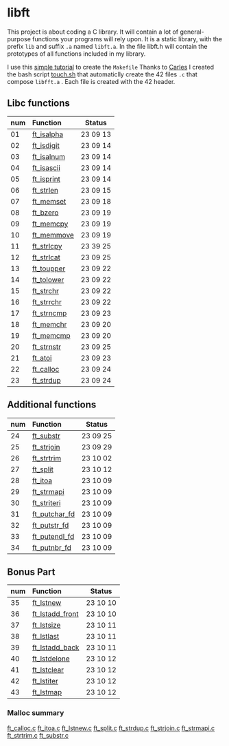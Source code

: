 # libft

This project is about coding a C library.
It will contain a lot of general-purpose functions your programs will rely upon.
It is a static library,  with the prefix `lib` and suffix `.a` named `libft.a`. In the file libft.h will contain the prototypes of all functions included in my library.

I use this [simple tutorial](https://makori-mildred.medium.com/how-to-create-static-library-in-c-and-how-to-use-it-b8b3e1fde999) to create the `Makefile`
Thanks to [Carles](https://github.com/krlspj) I created the bash script [touch.sh](https://github.com/luismiguelcasadodiaz/libft/blob/main/tests/touch.sh) that automaticlly create the 42 files `.c` that compose `libfft.a` . Each file is created with the 42 header.

## Libc functions
|num| Function |Status|
|---|:----------|--------|
|01| [ft_isalpha](https://github.com/luismiguelcasadodiaz/libft/blob/main/ft_isalpha.c)| 23 09 13|
|02| [ft_isdigit](https://github.com/luismiguelcasadodiaz/libft/blob/main/ft_isdigit.c)| 23 09 14|
|03| [ft_isalnum](https://github.com/luismiguelcasadodiaz/libft/blob/main/ft_isalnum.c)| 23 09 14|
|04| [ft_isascii](https://github.com/luismiguelcasadodiaz/libft/blob/main/ft_isascii.c)| 23 09 14|
|05| [ft_isprint](https://github.com/luismiguelcasadodiaz/libft/blob/main/ft_isprint.c)| 23 09 14|
|06| [ft_strlen](https://github.com/luismiguelcasadodiaz/libft/blob/main/ft_strlen.c)| 23 09 15|
|07| [ft_memset](https://github.com/luismiguelcasadodiaz/libft/blob/main/ft_memset.c)| 23 09 18|
|08| [ft_bzero](https://github.com/luismiguelcasadodiaz/libft/blob/main/ft_bzero.c)| 23 09 19|
|09| [ft_memcpy](https://github.com/luismiguelcasadodiaz/libft/blob/main/ft_memcpy.c)| 23 09 19|
|10| [ft_memmove](https://github.com/luismiguelcasadodiaz/libft/blob/main/ft_memmove.c)| 23 09 19|
|11| [ft_strlcpy](https://github.com/luismiguelcasadodiaz/libft/blob/main/ft_strlcpy.c)| 23 39 25|
|12| [ft_strlcat](https://github.com/luismiguelcasadodiaz/libft/blob/main/ft_strlcat.c)| 23 09 25|
|13| [ft_toupper](https://github.com/luismiguelcasadodiaz/libft/blob/main/ft_toupper.c)| 23 09 22|
|14| [ft_tolower](https://github.com/luismiguelcasadodiaz/libft/blob/main/ft_tolower.c)| 23 09 22|
|15| [ft_strchr](https://github.com/luismiguelcasadodiaz/libft/blob/main/ft_strchr.c)| 23 09 22|
|16| [ft_strrchr](https://github.com/luismiguelcasadodiaz/libft/blob/main/ft_strrchr.c)| 23 09 22|
|17| [ft_strncmp](https://github.com/luismiguelcasadodiaz/libft/blob/main/ft_strncmp.c)| 23 09 23|
|18| [ft_memchr](https://github.com/luismiguelcasadodiaz/libft/blob/main/ft_memchr.c)| 23 09 20|
|19| [ft_memcmp](https://github.com/luismiguelcasadodiaz/libft/blob/main/ft_memcmp.c)| 23 09 20|
|20| [ft_strnstr](https://github.com/luismiguelcasadodiaz/libft/blob/main/ft_strnstr.c)| 23 09 25|
|21| [ft_atoi](https://github.com/luismiguelcasadodiaz/libft/blob/main/ft_atoi.c)| 23 09 23|
|22| [ft_calloc](https://github.com/luismiguelcasadodiaz/libft/blob/main/ft_calloc.c)| 23 09 24|
|23| [ft_strdup](https://github.com/luismiguelcasadodiaz/libft/blob/main/ft_strdup.c)| 23 09 24|

## Additional functions
|num| Function |Status|
|---|:----------|--------|
|24| [ft_substr](https://github.com/luismiguelcasadodiaz/libft/blob/main/ft_substr.c)| 23 09 25|
|25| [ft_strjoin](https://github.com/luismiguelcasadodiaz/libft/blob/main/ft_strjoin.c)| 23 09 29|
|26| [ft_strtrim](https://github.com/luismiguelcasadodiaz/libft/blob/main/ft_strtrim.c)| 23 10 02|
|27| [ft_split](https://github.com/luismiguelcasadodiaz/libft/blob/main/ft_split.c)| 23 10 12|
|28| [ft_itoa](https://github.com/luismiguelcasadodiaz/libft/blob/main/ft_itoa.c)| 23 10 09|
|29| [ft_strmapi](https://github.com/luismiguelcasadodiaz/libft/blob/main/ft_strmapi.c)| 23 10 09|
|30| [ft_striteri](https://github.com/luismiguelcasadodiaz/libft/blob/main/ft_striteri.c)| 23 10 09|
|31| [ft_putchar_fd](https://github.com/luismiguelcasadodiaz/libft/blob/main/ft_putchar_fd.c)| 23 10 09|
|32| [ft_putstr_fd](https://github.com/luismiguelcasadodiaz/libft/blob/main/ft_putstr_fd.c)| 23 10 09|
|33| [ft_putendl_fd](https://github.com/luismiguelcasadodiaz/libft/blob/main/ft_putendl_fd.c)| 23 10 09|
|34| [ft_putnbr_fd](https://github.com/luismiguelcasadodiaz/libft/blob/main/ft_putnbr_fd.c)| 23 10 09|

##   Bonus Part
|num| Function |Status|
|---|:---------|--------|
|35| [ft_lstnew](https://github.com/luismiguelcasadodiaz/libft/blob/main/ft_lstnew_bonus.c)| 23 10 10|
|36| [ft_lstadd_front](https://github.com/luismiguelcasadodiaz/libft/blob/main/ft_lstadd_front_bonus.c)| 23 10 10|
|37| [ft_lstsize](https://github.com/luismiguelcasadodiaz/libft/blob/main/ft_lstsize_bonus.c)| 23 10 11|
|38| [ft_lstlast](https://github.com/luismiguelcasadodiaz/libft/blob/main/ft_lstlast_bonus.c)| 23 10 11|
|39| [ft_lstadd_back](https://github.com/luismiguelcasadodiaz/libft/blob/main/ft_lstadd_back_bonus.c)| 23 10 11|
|40| [ft_lstdelone](https://github.com/luismiguelcasadodiaz/libft/blob/main/ft_lstdelone_bonus.c)| 23 10 12|
|41| [ft_lstclear](https://github.com/luismiguelcasadodiaz/libft/blob/main/ft_lstclear_bonus.c)| 23 10 12|
|42| [ft_lstiter](https://github.com/luismiguelcasadodiaz/libft/blob/main/ft_lstiter_bonus.c)| 23 10 12|
|43| [ft_lstmap](https://github.com/luismiguelcasadodiaz/libft/blob/main/ft_lstmap_bonus.c)| 23 10 12|

### Malloc summary
[ft_calloc.c](https://github.com/luismiguelcasadodiaz/libft/blob/main/ft_calloc.c)
[ft_itoa.c](https://github.com/luismiguelcasadodiaz/libft/blob/main/ft_itoa.c)
[ft_lstnew.c](https://github.com/luismiguelcasadodiaz/libft/blob/main/ft_lstnew.c)
[ft_split.c](https://github.com/luismiguelcasadodiaz/libft/blob/main/ft_split.c)
[ft_strdup.c](https://github.com/luismiguelcasadodiaz/libft/blob/main/ft_strdup.c)
[ft_strjoin.c](https://github.com/luismiguelcasadodiaz/libft/blob/main/ft_strjoin.c)
[ft_strmapi.c](https://github.com/luismiguelcasadodiaz/libft/blob/main/ft_strmapi.c)
[ft_strtrim.c](https://github.com/luismiguelcasadodiaz/libft/blob/main/ft_strtrim.c)
[ft_substr.c](https://github.com/luismiguelcasadodiaz/libft/blob/main/ft_substr.c)
